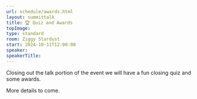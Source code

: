 ```yaml
---
url: schedule/awards.html
layout: summittalk
title: 🏆 Quiz and Awards
topImage:
type: standard
room: Ziggy Stardust
start: 2024-10-11T12:00:00
speaker:
speakerTitle:
---
```


<div class="font-google font-medium">

Closing out the talk portion of the event we will have a fun closing quiz and some awards. 

More details to come. 

</div>